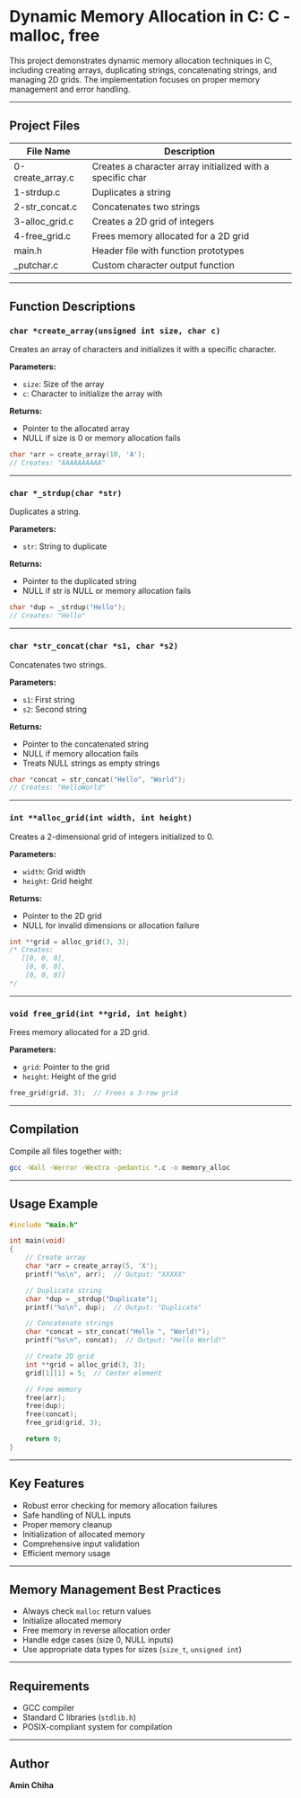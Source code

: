 # Dynamic Memory Allocation in C: C - malloc, free

This project demonstrates dynamic memory allocation techniques in C, including creating arrays, duplicating strings, concatenating strings, and managing 2D grids. The implementation focuses on proper memory management and error handling.

---

## Project Files
| File Name           | Description                               |
|---------------------|-------------------------------------------|
| 0-create_array.c    | Creates a character array initialized with a specific char |
| 1-strdup.c          | Duplicates a string                       |
| 2-str_concat.c      | Concatenates two strings                  |
| 3-alloc_grid.c      | Creates a 2D grid of integers             |
| 4-free_grid.c       | Frees memory allocated for a 2D grid      |
| main.h              | Header file with function prototypes      |
| _putchar.c          | Custom character output function          |

---

## Function Descriptions

### `char *create_array(unsigned int size, char c)`
Creates an array of characters and initializes it with a specific character.

**Parameters:**
- `size`: Size of the array
- `c`: Character to initialize the array with

**Returns:**
- Pointer to the allocated array
- NULL if size is 0 or memory allocation fails

```c
char *arr = create_array(10, 'A');
// Creates: "AAAAAAAAAA"
```

---

### `char *_strdup(char *str)`
Duplicates a string.

**Parameters:**
- `str`: String to duplicate

**Returns:**
- Pointer to the duplicated string
- NULL if str is NULL or memory allocation fails

```c
char *dup = _strdup("Hello");
// Creates: "Hello"
```

---

### `char *str_concat(char *s1, char *s2)`
Concatenates two strings.

**Parameters:**
- `s1`: First string
- `s2`: Second string

**Returns:**
- Pointer to the concatenated string
- NULL if memory allocation fails
- Treats NULL strings as empty strings

```c
char *concat = str_concat("Hello", "World");
// Creates: "HelloWorld"
```

---

### `int **alloc_grid(int width, int height)`
Creates a 2-dimensional grid of integers initialized to 0.

**Parameters:**
- `width`: Grid width
- `height`: Grid height

**Returns:**
- Pointer to the 2D grid
- NULL for invalid dimensions or allocation failure

```c
int **grid = alloc_grid(3, 3);
/* Creates:
   [[0, 0, 0],
    [0, 0, 0],
    [0, 0, 0]]
*/
```

---

### `void free_grid(int **grid, int height)`
Frees memory allocated for a 2D grid.

**Parameters:**
- `grid`: Pointer to the grid
- `height`: Height of the grid

```c
free_grid(grid, 3);  // Frees a 3-row grid
```

---

## Compilation
Compile all files together with:

```bash
gcc -Wall -Werror -Wextra -pedantic *.c -o memory_alloc
```

---

## Usage Example
```c
#include "main.h"

int main(void)
{
    // Create array
    char *arr = create_array(5, 'X');
    printf("%s\n", arr);  // Output: "XXXXX"

    // Duplicate string
    char *dup = _strdup("Duplicate");
    printf("%s\n", dup);  // Output: "Duplicate"

    // Concatenate strings
    char *concat = str_concat("Hello ", "World!");
    printf("%s\n", concat);  // Output: "Hello World!"

    // Create 2D grid
    int **grid = alloc_grid(3, 3);
    grid[1][1] = 5;  // Center element

    // Free memory
    free(arr);
    free(dup);
    free(concat);
    free_grid(grid, 3);

    return 0;
}
```

---

## Key Features
- Robust error checking for memory allocation failures
- Safe handling of NULL inputs
- Proper memory cleanup
- Initialization of allocated memory
- Comprehensive input validation
- Efficient memory usage

---

## Memory Management Best Practices
- Always check `malloc` return values
- Initialize allocated memory
- Free memory in reverse allocation order
- Handle edge cases (size 0, NULL inputs)
- Use appropriate data types for sizes (`size_t`, `unsigned int`)

---

## Requirements
- GCC compiler
- Standard C libraries (`stdlib.h`)
- POSIX-compliant system for compilation

---

## Author
**Amin Chiha**

